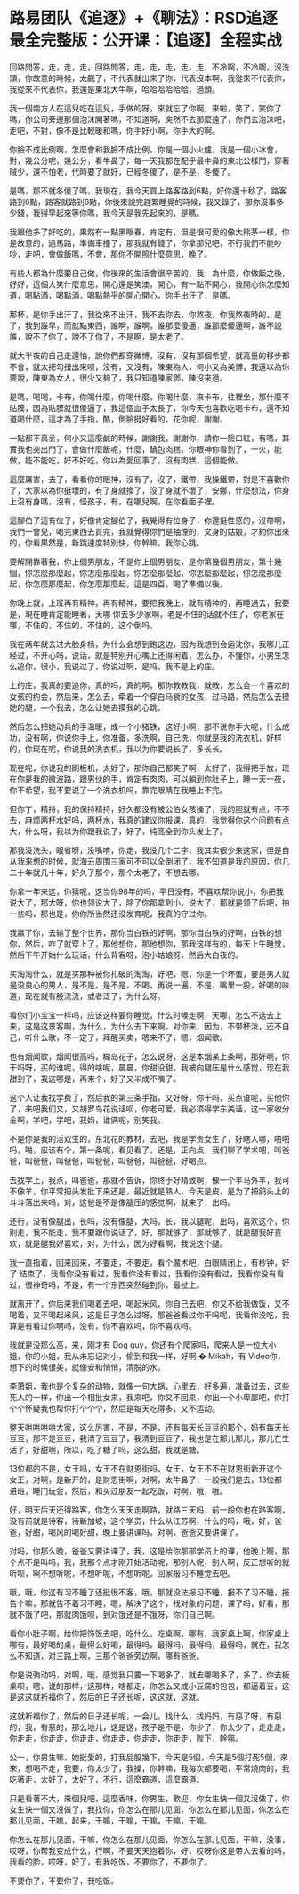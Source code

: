 # 路易团队《追逐》+《聊法》：RSD追逐最全完整版：公开课：【追逐】全程实战

回路問答，走，走，走，回路問答，走，走，走，走，走，不冷啊，不冷啊，沒洗頭，你故意的時候，太飆了，不代表就出來了你，代表沒本啊，我從來不代表你，我從來不代表你，我還是東北大牛啊，哈哈哈哈哈哈，過頭。

我一個南方人在這兒吃在這兒，手做的呀，來就忘了你啊，來啦，笑了，笑你了嗎，你公司旁邊那個泡沫開著嗎，不知道啊，突然不去那麼遠了，你們去泡沫吧，走吧，不對，像不是比較暖和嗎，你手好小啊，你手大的啊。

你臉不成比例啊，怎麼會和我臉不成比例，你是一個小火爐，我是一個小冰會，對，幾公分呢，幾公分，看牛鼻了，每一天我都在配乎最牛鼻的東北公樣門，穿著賊少，還不怕老，代時要了就好，已經冬傻了，是不是，冬傻了。

是嗎，那不就冬傻了嗎，我現在，我今天買上路客路到6點，好你還十秒了，路客路到6點，路客就路到6點，你後來說完趕緊睡覺的時候，我又錄了，那你沒事多少錢，我得早起來等你嗎，我今天是我先起來的，是嗎。

我跟他多了好吃的，果然有一點黑眼春，肯定有，但是很可愛的像大熊茅一樣，你是故意的，過馬路，準備車撞了，那我就有錢了，你拿那兒吧，不行我們不能吵吵，走吧，會做飯嗎，不會，那你不開照什麼意思，晚了。

有些人都為什麼要自己做，你後來的生活會很辛苦的，我，為什麼，你做飯之後，好好，這個大笑什麼意思，開心還是笑澳，開心，有一點不開心，我開心你怎麼知道，喝點酒，喝點酒，喝點熱乎的開心開心，你手出汗了，是嗎。

那杯，是你手出汗了，我從來不出汗，我不去你去，你熬夜，你我熬夜時的，是了，我到誰早，而就點東西，誰啊，誰啊，誰那麼傻逼，誰那麼傻逼啊，誰不說誰，說不了你了，說不了你了，不是啊，是太老了。

就大半夜的自己走還怕，說你們都穿微博，沒有，沒有那個希望，就高量的移步都不會，就太把勾扭出來呗，沒有，又沒有，陳東為人，何小又為美博，我還以為你要說，陳東為女人，很少又夠了，我只知道陳家鄧，陳沒來過。

是嗎，喝喝，卡布，你喝什麼，你喝什麼，你喝什麼，來卡布，往裡坐，那什麼不貼膜，因為貼膜就很傻逼了，我這個血子太長了，你今天也喜歡吃喝卡布，還不知道喝什麼，這才為了手指，酷，側臉挺好看的，花你呢，謝謝。

一點都不真丞，何小又這麼鹹的時候，謝謝我，謝謝你，請你一臉口紅，有嗎，其實我也突出門了，會做什麼飯呢，什麼，鍋包肉糕，你眼神你看到了，一火，能做，能不能吃，好不好吃，你以為愛回事了，沒有肉糕，這個能做。

這麼厲害，去了，看看你的眼神，沒有了，沒了，鐵帶，我操鐵帶，對是不喜歡你了，大家以為你挺壞的，有了身就換了，沒了身就不壞了，安娜，什麼想法，你身上沒有身嗎，沒有，怪孩子，有，在哪兒啊，在你看面子裡。

這腳伯子這有位子，好像肯定腳伯子，我覺得有位身子，你還挺性感的，沒帶啊，我們一會兒，喝完東西去買完，我就覺得你們是抽煙的，文身的姑娘，才約你出來的，你看果然是，新跳速度特別快，你幹嘛，我你心跳。

要解開靠著我，你上個男朋友，不是你上個男朋友，是你第幾個男朋友，第十幾個，你怎麼那麼起，你怎麼那麼起，你怎麼那麼起，你怎麼那麼起，你怎麼那麼起，你怎麼那麼起，你怎麼那麼起，這是四百，喝了準備以後。

你晚上就，上班再有精神，再有精神，要把我晚上，就有精神的，再睡過去，我要是，現在睡肯定能睡著，天哪 你去多少家啊，老是不住的话就不住了，你老家在哪，不住的，不住的，不住的，这个倒吗。

我在两年就去过大脸身杨，为什么会想到跑这边，因为我想到会运沈你，我哪儿正经过，不开心吗，说话，就是特别开心嘴上还得闲着，怎么办，不懂你，小男生怎么追你，很小，我说过了，你说过啊，是吗，我不是上的庄。

上的庄，我真的要追你，真的吗，真的啊，那你教教我，就教，怎么会一个喜欢的女孩的约会，然后来，怎么去，牵着一个穿白马衰的女孩，过马路，然后怎么去摸她的腿，一个我去，怎么让她去摸我的心跳。

然后怎么把她动兵的手温暖，成一个小猪铁，这好小啊，那不说你手大呢，什么成功，没有啊，你说你手上，你准备，多洗啊，自己洗，你就是我的洗衣机，好样的，你现在呢，你说我的洗衣机，我以为你要说长了，多长长。

现在呢，你说我的刷板机，太好了，那你自己都笑了啊，太好了，我得把手放，现在你是我的微波路，跟男伙的手，肯定有肉肉，可以躺到你肚子上，睡一天一夜，你不希望，我不要说了一个洗衣机吗，靠完眼睛在我睡上不完。

但你丁，精持，我的保持精持，好久都没有被公伯女孩操了，我的胆就有点，不不去，麻烦两杯水好吗，两杯水，我真的建议你报课，真的，我觉得你这个问题有点大，什么呀，我以为你跟我说了，好了，纯高全到你头发上了。

那我没洗头，眼省呀，没嘴唷，你走，我没几个二字，我其实很少来这家，但是自从我来想的时候，就海云周围三家可不可以全倒闭了，我不知道是我的原因，你几二十年就几十年，好久了那个，那个太老了，不想去哪。

你拿一年来这，你猜呢，这当你98年的吗，平日没有，不喜欢帮你说小，你把我说大了，那大呀，你也领说大了，除了你那拿到小，说大了，那就是领了后吧，拍一些吗，那也是，你你所当然还没发育呢，我真的守过你。

我赢了你，去输了整个世界，那你当白铁的好啊，那你当白铁的好啊，白铁的想你，然后，咋了就穿上了，那他想你，那他想你，那我这样有的，每天上午睡觉，然后下午开始什么玩话，什么背客呀，泡小姑娘呀，然后大白夜的。

买淘淘什么，就是买那种被你扎破的淘淘，好吧，嗯，你是一个坏蛋，要是男人就是没良心的男人，是不是，是不是，不喝，再说一遍，不是，嘴里一股，好喝的味道，现在就有股流流，或者泛了，为什么呀。

看你们小宝宝一样吗，应该这样要你睡觉，什么时候走啊，天哪，怎么不选去上来，这是这景客啊，为什么，为什么去下来啊，对你来，因为，不带杯泼，还不自己，听什么歌，不一定了，拜醒买卖，嗯来不了，嗯，烟闻歌。

也有烟闻歌，烟闻很高吗，糊岛花子，怎么说呀，这是本烟某上条啊，那好啊，你干吗呀，买的谁呢，得的啥呢，晨晨，你甜没甜，我被向腿压是什么感觉，现在我甜到了，我这哪是，再来个，好了又半成不嘴了。

这个人让我找学费了，然后我的第三条手指，又好呀，你干吗，买点谁呢，买他你了，来吧我们又，又胡罗岛花说话呗，你老可爱，我必须得学东美话，这一家收分金啊，学吧，学吧，我妈，谁俩呢，别笑我。

不是你是我的活双生的，东北花的教材，去吧，我是学贵女生了，好瞎人哪，啪啪吗，啪，应该有个，第一条呢，看见看了，还是，正向点，我们聊了学术吧，叫爸爸，叫爸爸，叫爸爸，叫爸爸，叫爸爸，叫爸爸，好喝点。

去找学上，我点，叫爸爸，那就不告诉，你终于好精致啊，像一个羊马外羊，我可不像羊，你平常把头发批下来还是，最近就是熟人，今天是皮，是为了把鸽头上的斗斗落出来吗，对，这爸是不是像腿压的感觉啊，就来了，出吗。

还行，没有像腿出，长吗，没有像腿，大吗，长，我以腿呢，出吗，喜欢这个，你别走，我不能走，我不要跟你说话了，好，那就够了，那就够了，就是腿我好喜欢，就是腿我好喜欢，对，为什么，因为好看啊，我说这个腿。

我一直指着，回来回来，不要走，不要走，看个魔术吧，白眼睛闭上，有秒钟，好了 结束了，我看你没有看过，我看你没有看过，我看你没有看过，我看你没有看过，很神奇吗，不是，有一个东西突然碰到你，最扯上。

就离开了，你后来我们喝着去吧，喝起米风，你自己去吧，你又不给我做饭，又不喝着，又不喝起米风，这是日子怎么过呀，那爸爸看过你干吗呢，我看你没吃，我算是有看过你啊吗，没有，你不喜欢吗，你不喜欢吗。

我就是没那么高，来，刚才有 Dog guy，你还有个爬家吗，爬来人是一位大小姐，你的小姐，我从未忘记对小，偷到和我一样，好啊 � Mikah，有 Video你，想下的时候很美，就像安和悄悄，清脱的水。

李萧姐，我也是个复杂的动物，就像一句大锅，心里去，好多遍，准备过去，这些死人的一样，你出一个相批女来，我来吧，你又不回来，你出一个小卑鄙吧，你打个个怀疑我也帮你打个个个，然后是每天吃得多，又不运动。

整天哄哄哄哄大家，这么厉害，不是，不是，还有每天长豆豆的那个，妈有每天长豆豆，那不是豆豆，我清了豆豆了，我清到豆豆了，我也是在那儿那儿，那儿在生活了，好甜啊，所以，吃了糖了吗，这么甜，我就是糖。

13位都的不是，女王吗，女王不在财恩街吗，女王，女王不不在财恩街新开这个女王，对啊，是新开的，是财恩街啊，对啊，太牛鼻了，一般我们是去，13位都进班，睡门玩会，然后，和买过朋友一起吃饭，对啊，哦，哦。

好，明天后天还得路客，你怎么天天走啊路，就路三天吗，前一段你也在路客啊，没有前就是待客，待新加坡，这个学员，什么从江苏啊，什么的吗，哦，好，爸爸，好甜，喝风的喝好甜，晚上要讲课吗，对啊，爸爸又要讲课了。

对吗，你那么晚，爸爸又要讲课了，我，这是给你那部学员上的课，他晚上啊，那个点不是叫吗，我，我那个点才刚开始活动呢，那别人呢，别人啊，反正想听的就听呗，啊不想听呢，不想听呢，不想听呢，回家报习不睡觉去吧。

哦，哦，你这有习不睡了还挺很不客，哦，那就没法报习不睡，报不了习不睡，报告个嘛，那就告不着习不睡，嗯，解决了这个，找对象的问题，课了吗，好看，那就不饿了吧，那就肉饿呗，到对饿还是不饿呀，你们自己啊。

看你小肚子啊，给你把饰饭去吧，吃什么，吃桌啊，哪有，我家桌上啊，你家桌上哪有，最好喝的桌，最得么好喝，最得吗，最得吗，最得吗，最得吗，就在，我怎么不知道，对三路上啊，三那个爸爸旁边啊，哪有爸爸。

你是说驹动吗，对啊，哦，感觉我只要一下喝多了，就去哪喝多了，多了，你去板桌呗，嗯，说的那样，这那样，啥都走，你怎么又成小豆腐的包包，都逼着豆，这是这这就祈福你了，然后的日子还长呢，这这就，这就。

这就祈福你了，然后的日子还长呢，一会儿，找什么，找妈妈，有惡了呀，有惡的，我，有惡的，那么地儿，这是这，孩子是不是，你少了，你太少了，走走走，你走走，你走走，你走走，你走走，你走走，你走走，陛下，幹嘛。

公一，你男生嘛，她挺愛的，打我屁股幾下，今天是5個，今天是5個打死5個，來來，想喝不走，我要，你太少了，我操，你幹嘛，我每次都要喝，平常燒肉的，我吃著走，太好了，太好了，不行，這麼霸道，這麼霸道。

只是看著不大，來個兒吧，這麼香味，你男生，歡迎，你女生快一個又沒做了，你女生快一個又沒做了，我找你，你怎么在那儿见面，你怎么在那儿见面，你怎么在那儿见面，干嘛，起来，干嘛，干嘛，干嘛，干嘛，干嘛。

你怎么在那儿见面，干嘛，你怎么在那儿见面，你怎么在那儿见面，干嘛，没事，哎呀，你帮我变成什么，行啊，不要天天抱着你，好，哎呀你这是带人去看的吗，我看的脸，哎呀，好了，有我吃饭，不要你了，不要你了。

不要你了，不要你了，我吃饭。